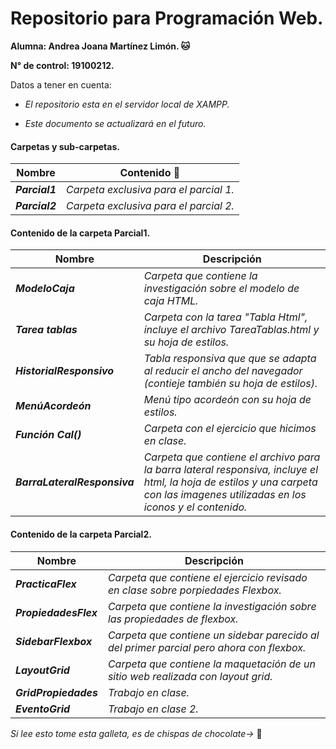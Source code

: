 # Repositorio para Programación Web.
**Alumna: Andrea Joana Martínez Limón. 🐱**

**N° de control: 19100212.**

Datos a tener en cuenta:

* *El repositorio esta en el servidor local de XAMPP.*

* *Este documento se actualizará en el futuro.*

#### Carpetas y sub-carpetas.
| Nombre | Contenido :scroll: |
| ------- | --------- |
|   **_Parcial1_**  |  _Carpeta exclusiva para el parcial 1._ |
|   **_Parcial2_**  |  _Carpeta exclusiva para el parcial 2._ |

#### Contenido de la carpeta Parcial1.
| Nombre | Descripción |
| ------- | --------- |
|**_ModeloCaja_**| _Carpeta que contiene la investigación sobre el modelo de caja HTML._ | 
|**_Tarea tablas_**| _Carpeta con la tarea "Tabla Html", incluye el archivo TareaTablas.html y su hoja de estilos._|
|**_HistorialResponsivo_**| _Tabla responsiva que que se adapta al reducir el ancho del navegador (contieje también su hoja de estilos)._ |
|**_MenúAcordeón_**| _Menú tipo acordeón con su hoja de estilos._ |
|**_Función Cal()_**| _Carpeta con el ejercicio que hicimos en clase._ |
|**_BarraLateralResponsiva_**| _Carpeta que contiene el archivo para la barra lateral responsiva, incluye el html, la hoja de estilos y una carpeta con las imagenes utilizadas en los iconos y el contenido._ |

#### Contenido de la carpeta Parcial2.
| Nombre | Descripción |
| ------- | --------- |
|**_PracticaFlex_**| _Carpeta que contiene el ejercicio revisado en clase sobre porpiedades Flexbox._ | 
|**_PropiedadesFlex_**| _Carpeta que contiene la investigación sobre las propiedades de flexbox._ |
|**_SidebarFlexbox_**| _Carpeta que contiene un sidebar parecido al del primer parcial pero ahora con flexbox._ |
|**_LayoutGrid_**| _Carpeta que contiene la maquetación de un sitio web realizada con layout grid._ |
|**_GridPropiedades_**| _Trabajo en clase._ |
|**_EventoGrid_**| _Trabajo en clase 2._ |

*Si lee esto tome esta galleta, es de chispas de chocolate->* 🍪